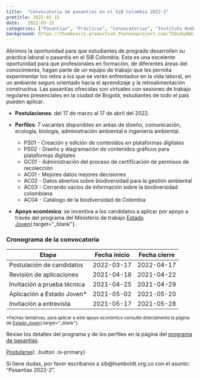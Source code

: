 ```yaml
---
title:  "Convocatoria de pasantías en el SiB Colombia 2022-2"
pretitle: 2022-03-15
date:   2022-03-15
categories: ["Pasantías", "Prácticas", "Convocatorias", "Instituto Humboldt", "2022","Estado Joven"]
background: https://thumbnails.production.thenounproject.com/75OvdqdWdJgXAESAtjUhqiSfZ1M=/fit-in/1000x1000/photos.production.thenounproject.com/photos/527BCD7C-61CD-4CE5-8594-6F50D4114137.jpg
---
```


Abrimos la oportunidad para que estudiantes de pregrado desarrollen su práctica laboral o pasantía en el SiB Colombia. Esta es una excelente oportunidad para que profesionales en formación, de diferentes áreas del conocimiento, hagan parte de un equipo de trabajo que les permita experimentar los retos a los que se verán enfrentados en la vida laboral, en un ambiente seguro orientado hacia el aprendizaje y la retroalimentación constructiva.
Las pasantías ofrecidas son virtuales con sesiones de trabajo regulares presenciales en la ciudad de Bogotá, estudiantes de todo el país pueden aplicar. 

  - **Postulaciones**: del 17 de marzo al 17 de abril del 2022.
  - **Perfiles**: 7 vacantes disponibles en aréas de diseño, comunicación, ecología, biología, administración ambiental e ingenieria ambiental.

       - PS01 - Creación y edición de contenidos en plataformas digitales
       - PS02 - Diseño y diagramación de contenidos gráficos para plataformas digitales
       - GC01 - Administración del proceso de certificación de permisos de recolección
       - AC01 - Mejores datos mejores decisiones
       - AC02 - Datos abiertos sobre biodiversidad para la gestión ambiental
       - AC03 - Cerrando vacios de información sobre la biodiversidad colombiana
       - AC04 - Catálogo de la biodiversidad de Colombia

  - **Apoyo económico**: se incentiva a los candidatos a aplicar por apoyo a través del programa del Ministerio de trabajo [Estado Joven](https://www.mintrabajo.gov.co/empleo-y-pensiones/movilidad-y-formacion/estado-joven){:target="_blank"}.
  
### Cronograma de la convocatoria

| Etapa                       | Fecha inicio | Fecha cierre  |
|-----------------------------|--------------|---------------|
| Postulación de candidatos   | 2022-03-17   | 2022-04-17    |
| Revisión de aplicaciones    | 2021-04-18   | 2021-04-22    |
| Invitación a prueba técnica | 2021-04-25   | 2021-04-29    |
| Aplicación a Estado Joven*  | 2021-05-02   | 2021-05-20    |
| Invitación a entrevista     | 2021-05-17   | 2021-05-28    |

<sub>*Fechas tentativas, para aplicar a este apoyo económico consulte directamente la página de [Estado Joven](https://www.mintrabajo.gov.co/empleo-y-pensiones/movilidad-y-formacion/estado-joven){:target="_blank"}.</sub>

Revise los detalles del programa y de los perfiles en la página del [programa de pasantías](https://biodiversidad.co/comunidad/formacion/programa-pasantias).

[Postularse](https://docs.google.com/forms/d/e/1FAIpQLSfUbJzeCJm4lsHz50SVjsLv1hGChDbpiPw4TWl8ciZd4mQ12w/viewform){: .button .is-primary}


<div class="notification">
  Si tiene dudas, por favor escribanos a sib@humboldt.org.co con el asunto: “Pasantías 2022-2”.
</div>
